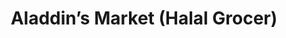 ---
title: "Aladdin’s Market (Halal Grocer)"
url: /ann-arbor/aladdins-market-halal-grocer/
shop: supermarket
---